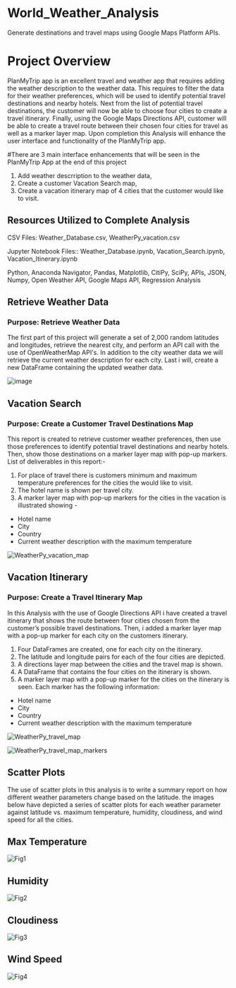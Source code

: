 # World_Weather_Analysis
Generate destinations and travel maps using Google Maps Platform APIs.
# Project Overview
PlanMyTrip app is an excellent travel and weather app that requires adding the weather description to the weather data.
This requires to filter the data for their weather preferences, which will be used to identify potential travel destinations and nearby hotels. 
Next from the list of potential travel destinations, the customer will now be able to choose four cities to create a travel itinerary. Finally, using the Google Maps Directions API, customer will be able to create a travel route between their chosen four cities for travel as well as a marker layer map.
Upon completion this Analysis will enhance the user interface and functionality of the PlanMyTrip app.

#There are 3 main interface enhancements that will be seen in the PlanMyTrip App at the end of this project
1. Add weather descrription to the weather data,
2. Create a customer Vacation Search map,
3. Create a vacation itinerary map of 4 cities that the customer would like to visit.


## Resources Utilized to Complete Analysis
CSV Files: Weather_Database.csv, WeatherPy_vacation.csv

Jupyter Notebook Files:: Weather_Database.ipynb, Vacation_Search.ipynb, Vacation_Itinerary.ipynb

Python, Anaconda Navigator, Pandas, Matplotlib, CitiPy, SciPy, APIs, JSON, Numpy, Open Weather API, Google Maps API, Regression Analysis

## Retrieve Weather Data 
### Purpose: Retrieve Weather Data
The first part of this project will generate a set of 2,000 random latitudes and longitudes, retrieve the nearest city, and perform an API call with the use of OpenWeatherMap API's. In addition to the city weather data  we will retrieve the current weather description for each city. Last i will, create a new DataFrame containing the updated weather data.

![image](https://user-images.githubusercontent.com/96351897/153705871-0059cb28-627c-42de-9759-c4ecfab220cf.png)



## Vacation Search
### Purpose: Create a Customer Travel Destinations Map 

This report is created to retrieve customer weather preferences, then use those preferences to identify potential travel destinations and nearby hotels. Then, show those destinations on a marker layer map with pop-up markers.
List of deliverables in this report:-
1. For place of travel there is customers minimum and maximum temperature preferences for the cities the would like to visit.
2. The hotel name is shown per travel city.
3. A marker layer map with pop-up markers for the cities in the vacation is illustrated showing -
- Hotel name
- City
- Country
- Current weather description with the maximum temperature

![WeatherPy_vacation_map](https://user-images.githubusercontent.com/96351897/153704856-ef8e689e-7b04-4fda-870e-2f0630a7a7e5.png)

## Vacation Itinerary
### Purpose: Create a Travel Itinerary Map

In this Analysis with the use of Google Directions API i have created a travel itinerary that shows the route between four cities chosen from the customer’s possible travel destinations. Then, i added a marker layer map with a pop-up marker for each city on the customers itinerary.
1. Four DataFrames are created, one for each city on the itinerary.
2. The latitude and longitude pairs for each of the four cities are depicted.
3. A directions layer map between the cities and the travel map is shown. 
4. A DataFrame that contains the four cities on the itinerary is shown.
5. A marker layer map with a pop-up marker for the cities on the itinerary is seen. 
Each marker has the following information: 
- Hotel name
- City
- Country
- Current weather description with the maximum temperature

![WeatherPy_travel_map](https://user-images.githubusercontent.com/96351897/153705167-141679c9-b255-4f2a-8689-6b421f5f147d.png)


![WeatherPy_travel_map_markers](https://user-images.githubusercontent.com/96351897/153705171-0a1c90c1-f935-4921-b8b8-070c380d16a5.png)


## Scatter Plots
The use of scatter plots in this analysis is to write a summary report on how different weather parameters change based on the latitude.
the images below have depicted a series of scatter plots for each weather parameter against latitude vs. maximum temperature, humidity, cloudiness, and wind speed for all the cities.  



## Max Temperature
![Fig1](https://user-images.githubusercontent.com/96351897/153704598-a702d440-579b-4862-b8d0-1085b3f11cb0.png)
## Humidity
![Fig2](https://user-images.githubusercontent.com/96351897/153704593-a8f3e766-80e6-4383-a84a-937e7cf8c2c1.png)
## Cloudiness
![Fig3](https://user-images.githubusercontent.com/96351897/153704586-599f477c-2196-478a-84e8-0d6c01e252fd.png)
## Wind Speed
![Fig4](https://user-images.githubusercontent.com/96351897/153704576-815aa4b3-8d00-43c0-b3df-ecd76c8118a6.png)
